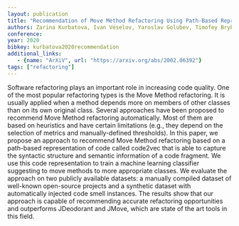 ```yaml
---
layout: publication
title: "Recommendation of Move Method Refactoring Using Path-Based Representation of Code"
authors: Zarina Kurbatova, Ivan Veselov, Yaroslav Golubev, Timofey Bryksin
conference:
year: 2020
bibkey: kurbatova2020recommendation
additional_links:
   - {name: "ArXiV", url: "https://arxiv.org/abs/2002.06392"}
tags: ["refactoring"]
---
```

Software refactoring plays an important role in increasing code quality. One of the most popular refactoring types is the Move Method refactoring. It is usually applied when a method depends more on members of other classes than on its own original class. Several approaches have been proposed to recommend Move Method refactoring automatically. Most of them are based on heuristics and have certain limitations (e.g., they depend on the selection of metrics and manually-defined thresholds). In this paper, we propose an approach to recommend Move Method refactoring based on a path-based representation of code called code2vec that is able to capture the syntactic structure and semantic information of a code fragment. We use this code representation to train a machine learning classifier suggesting to move methods to more appropriate classes. We evaluate the approach on two publicly available datasets: a manually compiled dataset of well-known open-source projects and a synthetic dataset with automatically injected code smell instances. The results show that our approach is capable of recommending accurate refactoring opportunities and outperforms JDeodorant and JMove, which are state of the art tools in this field.
